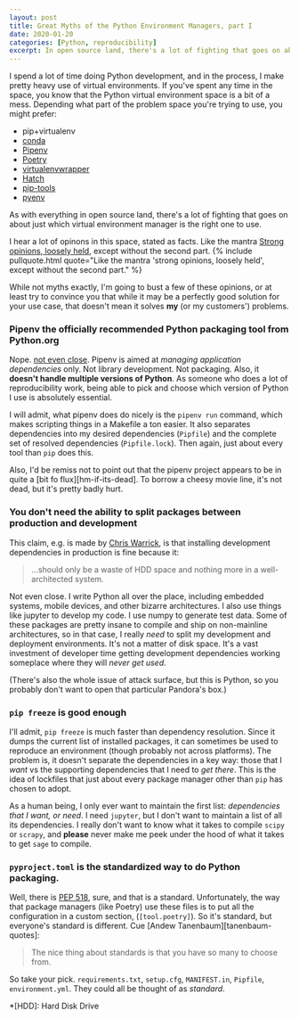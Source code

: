 ```yaml
---
layout: post
title: Great Myths of the Python Environment Managers, part I
date: 2020-01-20
categories: [Python, reproducibility]
excerpt: In open source land, there's a lot of fighting that goes on about just which virtual environment manager is the right one to use. While not myths exactly, I'm going to bust a few of these opinions, or at least try to convince you that while it may be a perfectly good solution for your use case, that doesn't mean it solves my (or my customers') problems.
---
```


I spend a lot of time doing Python development, and in the process, I
make pretty heavy use of virtual environments. If you've spent any
time in the space, you know that the Python virtual environment space
is a bit of a mess. Depending what part of the problem space you're
trying to use, you might prefer:

* pip+virtualenv
* [conda]
* [Pipenv]
* [Poetry]
* [virtualenvwrapper]
* [Hatch]
* [pip-tools]
* [pyenv]

As with everything in open source land, there's a lot of fighting that
goes on about just which virtual environment manager is the right one
to use.

I hear a lot of opinons in this space, stated as facts. Like the mantra
[Strong opinions, loosely held][SOLH], except without the second part.
{% include pullquote.html quote="Like the mantra 'strong opinions, loosely held', except without the second part." %}

While not myths exactly, I'm going to bust a few of these opinions, or
at least try to convince you that while it may be a perfectly good
solution for your use case, that doesn't mean it solves **my**
(or my customers') problems.


### Pipenv the officially recommended Python packaging tool from Python.org

Nope. [not even close][warrick-pipenv]. Pipenv is aimed at _managing
application dependencies_ only. Not library development. Not
packaging. Also, it **doesn't handle multiple versions of Python**. As
someone who does a lot of reproducibility work, being able to pick and
choose which version of Python I use is absolutely essential.

I will admit, what pipenv does do nicely is the `pipenv run` command,
which makes scripting things in a Makefile a ton easier. It also
separates dependencies into my desired dependencies (`Pipfile`) and
the complete set of resolved dependencies (`Pipfile.lock`). Then
again, just about every tool than `pip` does this.

Also, I'd be remiss not to point out that the pipenv project appears
to be in quite a [bit fo flux][hm-if-its-dead].  To borrow a cheesy
movie line, it's not dead, but it's pretty badly hurt.


### You don't need the ability to split packages between production and development

This claim, e.g. is made by [Chris Warrick][warrick-pipenv], is that
installing development dependencies in production is fine because it:
> ...should only be a waste of HDD space and nothing more in a well-architected system.

Not even close. I write Python all over the place, including embedded
systems, mobile devices, and other bizarre architectures. I also use
things like jupyter to develop my code. I use numpy to generate test
data. Some of these packages are pretty insane to compile and ship on
non-mainline architectures, so in that case, I really *need* to split
my development and deployment environments. It's not a matter of disk
space. It's a vast investment of developer time getting development
dependencies working someplace where they will *never get used*.

(There's also the whole issue of attack surface, but this is Python,
so you probably don't want to open that particular Pandora's box.)

### `pip freeze` is good enough

I'll admit, `pip freeze` is much faster than dependency
resolution. Since it dumps the current list of installed packages, it
can sometimes be used to reproduce an environment (though probably not
across platforms). The problem is, it doesn't separate the
dependencies in a key way: those that I *want* vs the supporting
dependencies that I need to *get there*. This is the idea of lockfiles
that just about every package manager other than `pip` has chosen to adopt.

As a human being, I only ever want to maintain the first list:
*dependencies that I want, or need*. I need `jupyter`, but I don't
want to maintain a list of all its dependencies. I really don't want
to know what it takes to compile `scipy` or `scrapy`, and **please**
never make me peek under the hood of what it takes to get `sage` to
compile.

### `pyproject.toml` is the standardized way to do Python packaging.

Well, there is [PEP 518], sure, and that is a standard. Unfortunately,
the way that package managers (like Poetry) use these files is to put
all the configuration in a custom section, (`[tool.poetry]`). So it's
standard, but everyone's standard is different. Cue [Andew
Tanenbaum][tanenbaum-quotes]:

> The nice thing about standards is that you have so many to choose from.

So take your pick. `requirements.txt`, `setup.cfg`, `MANIFEST.in`,
`Pipfile`, `environment.yml`. They could all be thought of as
*standard*.

[warrick-pipenv]: https://chriswarrick.com/blog/2018/07/17/pipenv-promises-a-lot-delivers-very-little/ "Pipenv: promises a lot, delivers very little"
[reddit-pipenv]: https://np.reddit.com/r/Python/comments/8jd6aq/why_is_pipenv_the_recommended_packaging_tool_by/ "The Reddit thread that killed the 'Pipenv is official' claim"
[hatch]: https://github.com/ofek/hatch
[poetry]: https://github.com/sdispater/poetry
[hn-if-its-dead]: https://news.ycombinator.com/item?id=21781421
[pip-tools]: https://github.com/jazzband/pip-tools
[conda]: https://github.com/conda/conda
[virtualenvwrapper]: https://bitbucket.org/virtualenvwrapper/virtualenvwrapper/src/master/
[pyenv]: https://github.com/pyenv/pyenv
[pipenv]: https://github.com/pypa/pipenv
[pep 518]: https://www.python.org/dev/peps/pep-0518/
[solh]: https://blog.glowforge.com/strong-opinions-loosely-held-might-be-the-worst-idea-in-tech/
*[HDD]: Hard Disk Drive